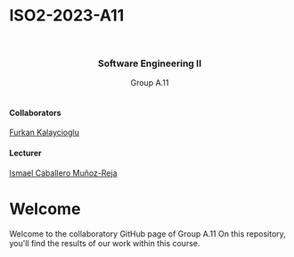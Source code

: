 # ISO2-2023-A11
<br />
  
  <h3 align="center">Software Engineering II</h3>

  <p align="center">
    Group A.11
    <br />
    <br />
    <h4>Collaborators</h4>
    <a href="mailto:Furkan.Kalaycioglu@alu.uclm.es">Furkan Kalaycioglu</a><br>
    
   
   
   </p>
</div>

 <h4>Lecturer</h4>
    <a href="mailto:Ismael.Caballero@uclm.es">Ismael Caballero Muñoz-Reja</a>

# Welcome
Welcome to the collaboratory GitHub page of Group A.11 On this repository, you'll find the results of our work within this course. 
<br>
<br>
